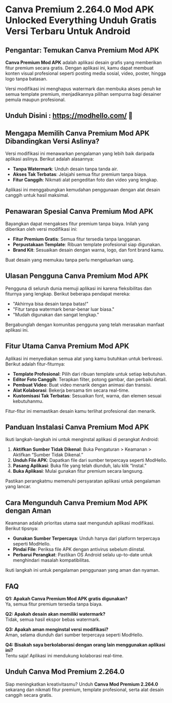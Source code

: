 # Canva Premium 2.264.0 Mod APK Unlocked Everything Unduh Gratis Versi Terbaru Untuk Android

## Pengantar: Temukan Canva Premium Mod APK

**Canva Premium Mod APK** adalah aplikasi desain grafis yang memberikan fitur premium secara gratis. Dengan aplikasi ini, kamu dapat membuat konten visual profesional seperti posting media sosial, video, poster, hingga logo tanpa batasan. 

Versi modifikasi ini menghapus watermark dan membuka akses penuh ke semua template premium, menjadikannya pilihan sempurna bagi desainer pemula maupun profesional.

 
## Unduh Disini : https://modhello.com/ 🎉

## Mengapa Memilih Canva Premium Mod APK Dibandingkan Versi Aslinya?

Versi modifikasi ini menawarkan pengalaman yang lebih baik daripada aplikasi aslinya. Berikut adalah alasannya:

- **Tanpa Watermark**: Unduh desain tanpa tanda air.
- **Akses Tak Terbatas**: Jelajahi semua fitur premium tanpa biaya.
- **Fitur Canggih**: Nikmati alat pengeditan foto dan video yang lengkap.

Aplikasi ini menggabungkan kemudahan penggunaan dengan alat desain canggih untuk hasil maksimal.

## Penawaran Spesial Canva Premium Mod APK

Bayangkan dapat mengakses fitur premium tanpa biaya. Inilah yang diberikan oleh versi modifikasi ini:

- **Fitur Premium Gratis**: Semua fitur tersedia tanpa langganan.
- **Perpustakaan Template**: Ribuan template profesional siap digunakan.
- **Brand Kit**: Sesuaikan desain dengan warna, logo, dan font brand kamu.

Buat desain yang memukau tanpa perlu mengeluarkan uang.

## Ulasan Pengguna Canva Premium Mod APK

Pengguna di seluruh dunia memuji aplikasi ini karena fleksibilitas dan fiturnya yang lengkap. Berikut beberapa pendapat mereka:

- "Akhirnya bisa desain tanpa batas!"  
- "Fitur tanpa watermark benar-benar luar biasa."  
- "Mudah digunakan dan sangat lengkap."  

Bergabunglah dengan komunitas pengguna yang telah merasakan manfaat aplikasi ini.

## Fitur Utama Canva Premium Mod APK

Aplikasi ini menyediakan semua alat yang kamu butuhkan untuk berkreasi. Berikut adalah fitur-fiturnya:

- **Template Profesional**: Pilih dari ribuan template untuk setiap kebutuhan.
- **Editor Foto Canggih**: Terapkan filter, potong gambar, dan perbaiki detail.
- **Pembuat Video**: Buat video menarik dengan animasi dan transisi.
- **Alat Kolaborasi**: Bekerja bersama tim secara real-time.
- **Kustomisasi Tak Terbatas**: Sesuaikan font, warna, dan elemen sesuai kebutuhanmu.

Fitur-fitur ini memastikan desain kamu terlihat profesional dan menarik.

## Panduan Instalasi Canva Premium Mod APK

Ikuti langkah-langkah ini untuk menginstal aplikasi di perangkat Android:

1. **Aktifkan Sumber Tidak Dikenal**: Buka Pengaturan > Keamanan > Aktifkan “Sumber Tidak Dikenal.”
2. **Unduh File APK**: Dapatkan file dari sumber terpercaya seperti ModHello.
3. **Pasang Aplikasi**: Buka file yang telah diunduh, lalu klik “Instal.”
4. **Buka Aplikasi**: Mulai gunakan fitur premium secara langsung.

Pastikan perangkatmu memenuhi persyaratan aplikasi untuk pengalaman yang lancar.

## Cara Mengunduh Canva Premium Mod APK dengan Aman

Keamanan adalah prioritas utama saat mengunduh aplikasi modifikasi. Berikut tipsnya:

- **Gunakan Sumber Terpercaya**: Unduh hanya dari platform terpercaya seperti ModHello.
- **Pindai File**: Periksa file APK dengan antivirus sebelum diinstal.
- **Perbarui Perangkat**: Pastikan OS Android selalu up-to-date untuk menghindari masalah kompatibilitas.

Ikuti langkah ini untuk pengalaman penggunaan yang aman dan nyaman.

## FAQ

**Q1: Apakah Canva Premium Mod APK gratis digunakan?**  
Ya, semua fitur premium tersedia tanpa biaya.

**Q2: Apakah desain akan memiliki watermark?**  
Tidak, semua hasil ekspor bebas watermark.

**Q3: Apakah aman menginstal versi modifikasi?**  
Aman, selama diunduh dari sumber terpercaya seperti ModHello.

**Q4: Bisakah saya berkolaborasi dengan orang lain menggunakan aplikasi ini?**  
Tentu saja! Aplikasi ini mendukung kolaborasi real-time.

## Unduh Canva Mod Premium 2.264.0

Siap meningkatkan kreativitasmu? Unduh **Canva Mod Premium 2.264.0** sekarang dan nikmati fitur premium, template profesional, serta alat desain canggih secara gratis.
